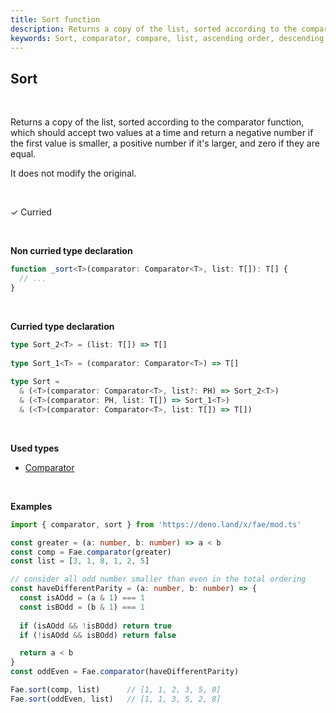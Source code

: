 ```yaml
---
title: Sort function
description: Returns a copy of the list, sorted according to the comparator function, which should accept two values at a time and return a negative number if the first value is smaller, a positive number if it's larger, and zero if they are equal. It does not modify the original.
keywords: Sort, comparator, compare, list, ascending order, descending order
---
```


## Sort 
<br>

Returns a copy of the list, sorted according to the comparator function,
which should accept two values at a time and return a negative number if the
first value is smaller, a positive number if it's larger, and zero if they
are equal.

It does not modify the original.

<br>

&check; Curried

<br>

**Non curried type declaration**
```typescript
function _sort<T>(comparator: Comparator<T>, list: T[]): T[] {
  // ...
}
```
<br>

**Curried type declaration**

```typescript
type Sort_2<T> = (list: T[]) => T[]
 
type Sort_1<T> = (comparator: Comparator<T>) => T[]
 
type Sort =
  & (<T>(comparator: Comparator<T>, list?: PH) => Sort_2<T>)
  & (<T>(comparator: PH, list: T[]) => Sort_1<T>)
  & (<T>(comparator: Comparator<T>, list: T[]) => T[])
```
<br>

**Used types**
* [Comparator](/types/Comparator)

<br>

**Examples**
```typescript
import { comparator, sort } from 'https://deno.land/x/fae/mod.ts'

const greater = (a: number, b: number) => a < b
const comp = Fae.comparator(greater)
const list = [3, 1, 8, 1, 2, 5]

// consider all odd number smaller than even in the total ordering
const haveDifferentParity = (a: number, b: number) => {
  const isAOdd = (a & 1) === 1
  const isBOdd = (b & 1) === 1
  
  if (isAOdd && !isBOdd) return true
  if (!isAOdd && isBOdd) return false

  return a < b
}
const oddEven = Fae.comparator(haveDifferentParity)

Fae.sort(comp, list)      // [1, 1, 2, 3, 5, 8]
Fae.sort(oddEven, list)   // [1, 1, 3, 5, 2, 8]
```

